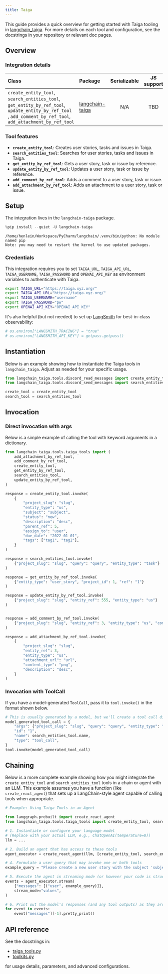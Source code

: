 ```yaml
---
title: Taiga
---
```


This guide provides a quick overview for getting started with Taiga tooling in [langchain_taiga](https://github.com/Shikenso-Analytics/langchain-taiga/blob/main/docs/tools.ipynb). For more details on each tool and configuration, see the docstrings in your repository or relevant doc pages.

## Overview

### Integration details

| Class                                                                                                | Package                                                                    | Serializable | JS support |                                        Package latest                                        |
|:-----------------------------------------------------------------------------------------------------|:---------------------------------------------------------------------------| :---:        |:------------------------------------------------------------------------------:|:--------------------------------------------------------------------------------------------:|
| `create_entity_tool`, `search_entities_tool`, `get_entity_by_ref_tool`, `update_entity_by_ref_tool` , `add_comment_by_ref_tool`, `add_attachment_by_ref_tool` | [langchain-taiga](https://github.com/Shikenso-Analytics/langchain-taiga)   | N/A          |                                      TBD                                       | ![PyPI - Version](https://img.shields.io/pypi/v/langchain-taiga?style=flat-square&label=%20) |

### Tool features

- **`create_entity_tool`**: Creates user stories, tasks and issues in Taiga.
- **`search_entities_tool`**: Searches for user stories, tasks and issues in Taiga.
- **`get_entity_by_ref_tool`**: Gets a user story, task or issue by reference.
- **`update_entity_by_ref_tool`**: Updates a user story, task or issue by reference.
- **`add_comment_by_ref_tool`**: Adds a comment to a user story, task or issue.
- **`add_attachment_by_ref_tool`**: Adds an attachment to a user story, task or issue.

## Setup

The integration lives in the `langchain-taiga` package.

```python
%pip install --quiet -U langchain-taiga
```

```output
/home/henlein/Workspace/PyCharm/langchain/.venv/bin/python: No module named pip
Note: you may need to restart the kernel to use updated packages.
```

### Credentials

This integration requires you to set `TAIGA_URL`, `TAIGA_API_URL`, `TAIGA_USERNAME`, `TAIGA_PASSWORD` and `OPENAI_API_KEY` as environment variables to authenticate with Taiga.

```bash
export TAIGA_URL="https://taiga.xyz.org/"
export TAIGA_API_URL="https://taiga.xyz.org/"
export TAIGA_USERNAME="username"
export TAIGA_PASSWORD="pw"
export OPENAI_API_KEY="OPENAI_API_KEY"
```

It's also helpful (but not needed) to set up [LangSmith](https://smith.langchain.com/) for best-in-class observability:

```python
# os.environ["LANGSMITH_TRACING"] = "true"
# os.environ["LANGSMITH_API_KEY"] = getpass.getpass()
```

## Instantiation

Below is an example showing how to instantiate the Taiga tools in `langchain_taiga`. Adjust as needed for your specific usage.

```python
from langchain_taiga.tools.discord_read_messages import create_entity_tool
from langchain_taiga.tools.discord_send_messages import search_entities_tool

create_tool = create_entity_tool
search_tool = search_entities_tool
```

## Invocation

### Direct invocation with args

Below is a simple example of calling the tool with keyword arguments in a dictionary.

```python
from langchain_taiga.tools.taiga_tools import (
    add_attachment_by_ref_tool,
    add_comment_by_ref_tool,
    create_entity_tool,
    get_entity_by_ref_tool,
    search_entities_tool,
    update_entity_by_ref_tool,
)

response = create_entity_tool.invoke(
    {
        "project_slug": "slug",
        "entity_type": "us",
        "subject": "subject",
        "status": "new",
        "description": "desc",
        "parent_ref": 5,
        "assign_to": "user",
        "due_date": "2022-01-01",
        "tags": ["tag1", "tag2"],
    }
)

response = search_entities_tool.invoke(
    {"project_slug": "slug", "query": "query", "entity_type": "task"}
)

response = get_entity_by_ref_tool.invoke(
    {"entity_type": "user_story", "project_id": 1, "ref": "1"}
)

response = update_entity_by_ref_tool.invoke(
    {"project_slug": "slug", "entity_ref": 555, "entity_type": "us"}
)


response = add_comment_by_ref_tool.invoke(
    {"project_slug": "slug", "entity_ref": 3, "entity_type": "us", "comment": "new"}
)

response = add_attachment_by_ref_tool.invoke(
    {
        "project_slug": "slug",
        "entity_ref": 3,
        "entity_type": "us",
        "attachment_url": "url",
        "content_type": "png",
        "description": "desc",
    }
)
```

### Invocation with ToolCall

If you have a model-generated `ToolCall`, pass it to `tool.invoke()` in the format shown below.

```python
# This is usually generated by a model, but we'll create a tool call directly for demo purposes.
model_generated_tool_call = {
    "args": {"project_slug": "slug", "query": "query", "entity_type": "task"},
    "id": "1",
    "name": search_entities_tool.name,
    "type": "tool_call",
}
tool.invoke(model_generated_tool_call)
```

## Chaining

Below is a more complete example showing how you might integrate the `create_entity_tool` and `search_entities_tool` tools in a chain or agent with an LLM. This example assumes you have a function (like `create_react_agent`) that sets up a LangChain-style agent capable of calling tools when appropriate.

```python
# Example: Using Taiga Tools in an Agent

from langgraph.prebuilt import create_react_agent
from langchain_taiga.tools.taiga_tools import create_entity_tool, search_entities_tool

# 1. Instantiate or configure your language model
# (Replace with your actual LLM, e.g., ChatOpenAI(temperature=0))
llm = ...

# 2. Build an agent that has access to these tools
agent_executor = create_react_agent(llm, [create_entity_tool, search_entities_tool])

# 4. Formulate a user query that may invoke one or both tools
example_query = "Please create a new user story with the subject 'subject' in slug project: 'slug'"

# 5. Execute the agent in streaming mode (or however your code is structured)
events = agent_executor.stream(
    {"messages": [("user", example_query)]},
    stream_mode="values",
)

# 6. Print out the model's responses (and any tool outputs) as they arrive
for event in events:
    event["messages"][-1].pretty_print()
```

## API reference

See the docstrings in:

- [taiga_tools.py](https://github.com/Shikenso-Analytics/langchain-taiga/blob/main/langchain_taiga/tools/taiga_tools.py)
- [toolkits.py](https://github.com/Shikenso-Analytics/langchain-taiga/blob/main/langchain_taiga/toolkits.py)

for usage details, parameters, and advanced configurations.
